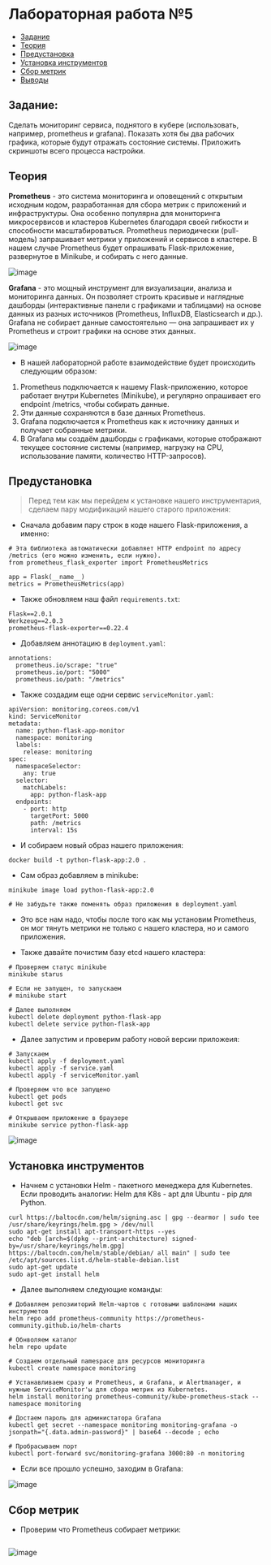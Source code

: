# Лабораторная работа №5

- [Задание](#задание)
- [Теория](#теория)
- [Предустановка](#предустановка)
- [Установка инструментов](#установка-инструментов)
- [Сбор метрик](#сбор-метрик)
- [Выводы](#выводы)

## Задание: 

Сделать мониторинг сервиса, поднятого в кубере (использовать, например, prometheus и grafana). Показать хотя бы два рабочих графика, которые будут отражать состояние системы. Приложить скриншоты всего процесса настройки.

## Теория

**Prometheus** - это система мониторинга и оповещений с открытым исходным кодом, разработанная для сбора метрик с приложений и инфраструктуры.
Она особенно популярна для мониторинга микросервисов и кластеров Kubernetes благодаря своей гибкости и способности масштабироваться. Prometheus периодически (pull-модель) запрашивает метрики у приложений и сервисов в кластере. В нашем случае Prometheus будет опрашивать Flask-приложение, развернутое в Minikube, и собирать с него данные.

![image](https://github.com/user-attachments/assets/26d2a7e4-639b-4751-9f0d-043a211f45cd)

**Grafana** - это мощный инструмент для визуализации, анализа и мониторинга данных. Он позволяет строить красивые и наглядные дашборды (интерактивные панели с графиками и таблицами) на основе данных из разных источников (Prometheus, InfluxDB, Elasticsearch и др.). Grafana не собирает данные самостоятельно — она запрашивает их у Prometheus и строит графики на основе этих данных.

![image](https://github.com/user-attachments/assets/7641968a-2537-41b8-aa1e-785af3728255)

* В нашей лабораторной работе взаимодействие будет происходить следующим образом:
1. Prometheus подключается к нашему Flask-приложению, которое работает внутри Kubernetes (Minikube), и регулярно опрашивает его endpoint /metrics, чтобы собирать данные.
2. Эти данные сохраняются в базе данных Prometheus.
3. Grafana подключается к Prometheus как к источнику данных и получает собранные метрики.
4. В Grafana мы создаём дашборды с графиками, которые отображают текущее состояние системы (например, нагрузку на CPU, использование памяти, количество HTTP-запросов).

## Предустановка

> Перед тем как мы перейдем к установке нашего инструментария, сделаем пару модификаций нашего старого приложения:

* Сначала добавим пару строк в коде нашего Flask-приложения, а именно:

```
# Эта библиотека автоматически добавляет HTTP endpoint по адресу /metrics (его можно изменить, если нужно). 
from prometheus_flask_exporter import PrometheusMetrics

app = Flask(__name__)
metrics = PrometheusMetrics(app)
```

* Также обновляем наш файл `requirements.txt`:

```
Flask==2.0.1
Werkzeug==2.0.3
prometheus-flask-exporter==0.22.4
```

* Добавляем аннотацию в `deployment.yaml`:

```
annotations:
  prometheus.io/scrape: "true"
  prometheus.io/port: "5000"
  prometheus.io/path: "/metrics"
```

* Также создадим еще одни сервис `serviceMonitor.yaml`:

```
apiVersion: monitoring.coreos.com/v1
kind: ServiceMonitor
metadata:
  name: python-flask-app-monitor
  namespace: monitoring
  labels:
    release: monitoring
spec:
  namespaceSelector:
    any: true
  selector:
    matchLabels:
      app: python-flask-app
  endpoints:
    - port: http
      targetPort: 5000
      path: /metrics
      interval: 15s
``` 

* И собираем новый образ нашего приложения:

```
docker build -t python-flask-app:2.0 .
```

* Сам образ добавляем в minikube:

```
minikube image load python-flask-app:2.0

# Не забудьте также поменять образ приложения в deployment.yaml
```

* Это все нам надо, чтобы после того как мы установим Prometheus, он мог тянуть метрики не только с нашего кластера, но и самого приложения.

* Также давайте почистим базу etcd нашего кластера:

```
# Проверяем статус minikube
minikube starus

# Если не запущен, то запускаем
# minikube start

# Далее выполняем
kubectl delete deployment python-flask-app
kubectl delete service python-flask-app
```

* Далее запустим и проверим работу новой версии приложеия:

```
# Запускаем
kubectl apply -f deployment.yaml
kubectl apply -f service.yaml
kubectl apply -f serviceMonitor.yaml

# Проверяем что все запущено
kubectl get pods
kubectl get svc

# Открываем приложение в браузере
minikube service python-flask-app
```

![image](https://github.com/user-attachments/assets/f8af2bd0-651f-477e-8081-a71185fb26a5)


## Установка инструментов

* Начнем с установки Helm - пакетного менеджера для Kubernetes. Если проводить аналогии: Helm для K8s - apt для Ubuntu - pip для Python.

```
curl https://baltocdn.com/helm/signing.asc | gpg --dearmor | sudo tee /usr/share/keyrings/helm.gpg > /dev/null
sudo apt-get install apt-transport-https --yes
echo "deb [arch=$(dpkg --print-architecture) signed-by=/usr/share/keyrings/helm.gpg] https://baltocdn.com/helm/stable/debian/ all main" | sudo tee /etc/apt/sources.list.d/helm-stable-debian.list
sudo apt-get update
sudo apt-get install helm
```

* Далее выполняем следующие команды:

```
# Добавляем репозииторий Helm-чартов с готовыми шаблонами наших инструметов
helm repo add prometheus-community https://prometheus-community.github.io/helm-charts

# Обнволяем каталог
helm repo update

# Создаем отдельный namespace для ресурсов мониторинга
kubectl create namespace monitoring

# Устанавливаем сразу и Prometheus, и Grafana, и Alertmanager, и нужные ServiceMonitor'ы для сбора метрик из Kubernetes. 
helm install monitoring prometheus-community/kube-prometheus-stack --namespace monitoring

# Достаем пароль для администатора Grafana 
kubectl get secret --namespace monitoring monitoring-grafana -o jsonpath="{.data.admin-password}" | base64 --decode ; echo

# Пробрасываем порт
kubectl port-forward svc/monitoring-grafana 3000:80 -n monitoring
```

* Если все прошло успешно, заходим в Grafana:

![image](https://github.com/user-attachments/assets/01e34b8e-0dc1-47d1-b846-c9d63e46a6fd)

## Сбор метрик

* Проверим что Prometheus собирает метрики:

```

```

![image](https://github.com/user-attachments/assets/5c162402-d56f-4e87-ae6d-c3dc5a2f81db)

